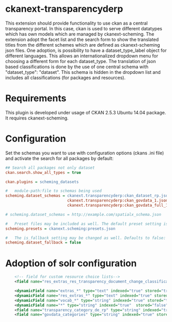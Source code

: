 ckanext-transparencyderp
========================

This extension should provide functionality to use ckan as a 
central transparency portal. In this case, ckan is used to serve
different datatypes which has own models which are managed by
ckanext-scheming. The extension adopt the facet list and the search
form to show the translated titles from the different schemes which
are defined as ckanext-scheming json files. One adoption, is possibility
to have a dataset_type_label object for different languages. This allows 
an internationalized dropdown menu for choosing a different form for 
each dataset_type. The translation of json based classifications is done 
by the use of one central schema with "dataset_type": "dataset". This 
schema is hidden in the dropdown list and includes all classifications
(for packages and resources).

Requirements
============

This plugin is developed under usage of CKAN 2.5.3 Ubuntu 14.04 package.
It requires ckanext-scheming.

Configuration
=============

Set the schemas you want to use with configuration options (ckans .ini file) and activate the search for all packages by default:

```ini
## Search all packages not only dataset
ckan.search.show_all_types = true

ckan.plugins = scheming_datasets

#   module-path:file to schemas being used
scheming.dataset_schemas = ckanext.transparencyderp:ckan_dataset_rp.json
                           ckanext.transparencyderp:ckan_govdata_1.json                                    			    				   ckanext.transparencyderp:ckan_decision_rp_1.json
                           ckanext.transparencyderp:ckan_govdata_full_1_1.json

# scheming.dataset_schemas = http://example.com/spatialx_schema.json

#   Preset files may be included as well. The default preset setting is:
scheming.presets = ckanext.scheming:presets.json

#   The is_fallback setting may be changed as well. Defaults to false:
scheming.dataset_fallback = false
```

Adoption of solr configuration
==============================

```xml
    <!-- field for custom resource choice lists-->
    <field name="res_extras_res_transparency_document_change_classification" type="string" indexed="true" stored="true" multiValued="false"/>

    <dynamicField name="extras_*" type="text" indexed="true" stored="true" multiValued="false"/>
    <dynamicField name="res_extras_*" type="text" indexed="true" stored="true" multiValued="true"/>
    <dynamicField name="vocab_*" type="string" indexed="true" stored="true" multiValued="true"/>
    <dynamicField name="*" type="string" indexed="true"  stored="false"/>
    <field name="transparency_category_de_rp" type="string" indexed="true" stored="true" multiValued="false"/>
    <field name="govdata_categories" type="string" indexed="true" stored="true" multiValued="true"/>
```
